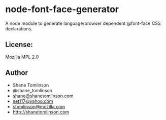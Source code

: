 # node-font-face-generator
A node module to generate language/browser dependent @font-face CSS declarations.

## License:
Mozilla MPL 2.0

## Author
* Shane Tomlinson
* @shane_tomlinson
* shane@shanetomlinson.com
* set117@yahoo.com
* stomlinson@mozilla.com
* http://shanetomlinson.com


